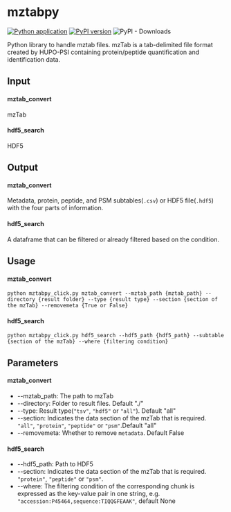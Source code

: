 # mztabpy

[![Python application](https://github.com/bigbio/mztabpy/actions/workflows/python-app.yml/badge.svg)](https://github.com/bigbio/mztabpy/actions/workflows/python-app.yml)
[![PyPI version](https://badge.fury.io/py/mztabpy.svg)](https://badge.fury.io/py/mztabpy)
![PyPI - Downloads](https://img.shields.io/pypi/dm/mztabpy)

Python library to handle mztab files. mzTab is a tab-delimited file format created by HUPO-PSI containing protein/peptide quantification and identification data. 


## Input
#### mztab_convert
mzTab
#### hdf5_search
HDF5

## Output
#### mztab_convert
Metadata, protein, peptide, and PSM subtables(`.csv`) or HDF5 file(`.hdf5`) with the four parts of information.
#### hdf5_search
A dataframe that can be filtered or already filtered based on the condition.

## Usage
#### mztab_convert
`python mztabpy_click.py mztab_convert --mztab_path {mztab_path}
 --directory {result folder}
 --type {result type}
 --section {section of the mzTab}
 --removemeta {True or False}`
#### hdf5_search
`python mztabpy_click.py hdf5_search --hdf5_path {hdf5_path}
 --subtable {section of the mzTab}
 --where {filtering condition}`


## Parameters
#### mztab_convert
-   --mztab_path: The path to mzTab
-   --directory: Folder to result files. Default "./"
-   --type: Result type(`"tsv"`, `"hdf5"` or `"all"`). Default "all"
-   --section: Indicates the data section of the mzTab that is required. `"all"`, `"protein"`, `"peptide"` or `"psm"`.Default "all"
-   --removemeta: Whether to remove `metadata`. Default False
#### hdf5_search
-   --hdf5_path: Path to HDF5
-   --section: Indicates the data section of the mzTab that is required. `"protein"`, `"peptide"` or `"psm"`.
-   --where: The filtering condition of the corresponding chunk is expressed as the key-value pair in one string, e.g. `"accession:P45464,sequence:TIQQGFEAAK"`, default None

